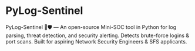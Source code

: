 # PyLog-Sentinel
PyLog-Sentinel 🔎🛡️ — An open-source Mini-SOC tool in Python for log parsing, threat detection, and security alerting. Detects brute-force logins &amp; port scans. Built for aspiring Network Security Engineers &amp; SFS applicants.
